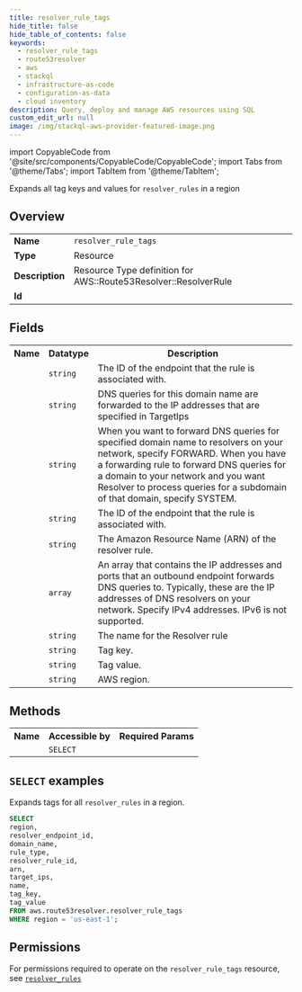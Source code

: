 ```yaml
---
title: resolver_rule_tags
hide_title: false
hide_table_of_contents: false
keywords:
  - resolver_rule_tags
  - route53resolver
  - aws
  - stackql
  - infrastructure-as-code
  - configuration-as-data
  - cloud inventory
description: Query, deploy and manage AWS resources using SQL
custom_edit_url: null
image: /img/stackql-aws-provider-featured-image.png
---
```


import CopyableCode from '@site/src/components/CopyableCode/CopyableCode';
import Tabs from '@theme/Tabs';
import TabItem from '@theme/TabItem';

Expands all tag keys and values for <code>resolver_rules</code> in a region

## Overview
<table>
<tbody>
<tr><td><b>Name</b></td><td><code>resolver_rule_tags</code></td></tr>
<tr><td><b>Type</b></td><td>Resource</td></tr>
<tr><td><b>Description</b></td><td>Resource Type definition for AWS::Route53Resolver::ResolverRule</td></tr>
<tr><td><b>Id</b></td><td><CopyableCode code="aws.route53resolver.resolver_rule_tags" /></td></tr>
</tbody>
</table>

## Fields
<table>
<tbody>
<tr><th>Name</th><th>Datatype</th><th>Description</th></tr><tr><td><CopyableCode code="resolver_endpoint_id" /></td><td><code>string</code></td><td>The ID of the endpoint that the rule is associated with.</td></tr>
<tr><td><CopyableCode code="domain_name" /></td><td><code>string</code></td><td>DNS queries for this domain name are forwarded to the IP addresses that are specified in TargetIps</td></tr>
<tr><td><CopyableCode code="rule_type" /></td><td><code>string</code></td><td>When you want to forward DNS queries for specified domain name to resolvers on your network, specify FORWARD. When you have a forwarding rule to forward DNS queries for a domain to your network and you want Resolver to process queries for a subdomain of that domain, specify SYSTEM.</td></tr>
<tr><td><CopyableCode code="resolver_rule_id" /></td><td><code>string</code></td><td>The ID of the endpoint that the rule is associated with.</td></tr>
<tr><td><CopyableCode code="arn" /></td><td><code>string</code></td><td>The Amazon Resource Name (ARN) of the resolver rule.</td></tr>
<tr><td><CopyableCode code="target_ips" /></td><td><code>array</code></td><td>An array that contains the IP addresses and ports that an outbound endpoint forwards DNS queries to. Typically, these are the IP addresses of DNS resolvers on your network. Specify IPv4 addresses. IPv6 is not supported.</td></tr>
<tr><td><CopyableCode code="name" /></td><td><code>string</code></td><td>The name for the Resolver rule</td></tr>
<tr><td><CopyableCode code="tag_key" /></td><td><code>string</code></td><td>Tag key.</td></tr>
<tr><td><CopyableCode code="tag_value" /></td><td><code>string</code></td><td>Tag value.</td></tr>
<tr><td><CopyableCode code="region" /></td><td><code>string</code></td><td>AWS region.</td></tr>
</tbody>
</table>

## Methods

<table>
<tbody>
  <tr>
    <th>Name</th>
    <th>Accessible by</th>
    <th>Required Params</th>
  </tr>
  <tr>
    <td><CopyableCode code="list_resources" /></td>
    <td><code>SELECT</code></td>
    <td><CopyableCode code="region" /></td>
  </tr>
</tbody>
</table>

## `SELECT` examples
Expands tags for all <code>resolver_rules</code> in a region.
```sql
SELECT
region,
resolver_endpoint_id,
domain_name,
rule_type,
resolver_rule_id,
arn,
target_ips,
name,
tag_key,
tag_value
FROM aws.route53resolver.resolver_rule_tags
WHERE region = 'us-east-1';
```


## Permissions

For permissions required to operate on the <code>resolver_rule_tags</code> resource, see <a href="/services/route53resolver/resolver_rules/#permissions"><code>resolver_rules</code></a>

